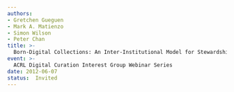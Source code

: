 ```yaml
---
authors:
- Gretchen Gueguen
- Mark A. Matienzo
- Simon Wilson
- Peter Chan
title: >-
  Born-Digital Collections: An Inter-Institutional Model for Stewardship.
event: >-
  ACRL Digital Curation Interest Group Webinar Series
date: 2012-06-07
status:  Invited
---
```

